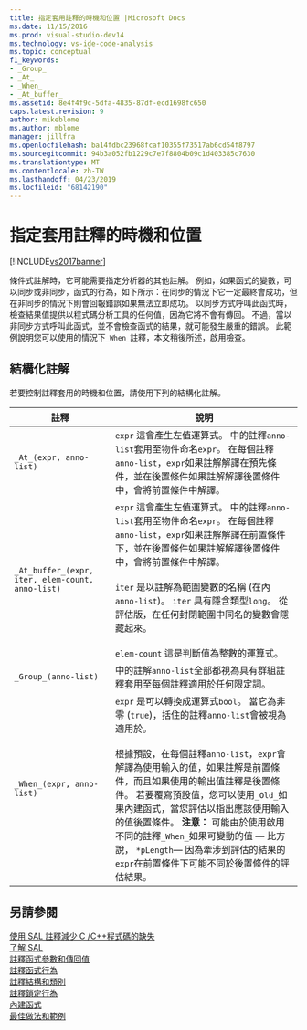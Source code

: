 ```yaml
---
title: 指定套用註釋的時機和位置 |Microsoft Docs
ms.date: 11/15/2016
ms.prod: visual-studio-dev14
ms.technology: vs-ide-code-analysis
ms.topic: conceptual
f1_keywords:
- _Group_
- _At_
- _When_
- _At_buffer_
ms.assetid: 8e4f4f9c-5dfa-4835-87df-ecd1698fc650
caps.latest.revision: 9
author: mikeblome
ms.author: mblome
manager: jillfra
ms.openlocfilehash: ba14fdbc23968fcaf10355f73517ab6cd54f8797
ms.sourcegitcommit: 94b3a052fb1229c7e7f8804b09c1d403385c7630
ms.translationtype: MT
ms.contentlocale: zh-TW
ms.lasthandoff: 04/23/2019
ms.locfileid: "68142190"
---
```

# <a name="specifying-when-and-where-an-annotation-applies"></a>指定套用註釋的時機和位置
[!INCLUDE[vs2017banner](../includes/vs2017banner.md)]

條件式註解時，它可能需要指定分析器的其他註解。  例如，如果函式的變數，可以同步或非同步，函式的行為，如下所示：在同步的情況下它一定最終會成功，但在非同步的情況下則會回報錯誤如果無法立即成功。 以同步方式呼叫此函式時，檢查結果值提供以程式碼分析工具的任何值，因為它將不會有傳回。  不過，當以非同步方式呼叫此函式，並不會檢查函式的結果，就可能發生嚴重的錯誤。 此範例說明您可以使用的情況下`_When_`註釋，本文稍後所述，啟用檢查。  
  
## <a name="structural-annotations"></a>結構化註解  
 若要控制註釋套用的時機和位置，請使用下列的結構化註解。  
  
|註釋|說明|  
|----------------|-----------------|  
|`_At_(expr, anno-list)`|`expr` 這會產生左值運算式。 中的註釋`anno-list`套用至物件命名`expr`。 在每個註釋`anno-list`，`expr`如果註解解譯在預先條件，並在後置條件如果註解解譯後置條件中，會將前置條件中解譯。|  
|`_At_buffer_(expr, iter, elem-count, anno-list)`|`expr` 這會產生左值運算式。 中的註釋`anno-list`套用至物件命名`expr`。 在每個註釋`anno-list`，`expr`如果註解解譯在前置條件下，並在後置條件如果註解解譯後置條件中，會將前置條件中解譯。<br /><br /> `iter` 是以註解為範圍變數的名稱 (在內`anno-list`)。 `iter` 具有隱含類型`long`。 從評估版，在任何封閉範圍中同名的變數會隱藏起來。<br /><br /> `elem-count` 這是判斷值為整數的運算式。|  
|`_Group_(anno-list)`|中的註解`anno-list`全部都視為具有群組註釋套用至每個註釋適用於任何限定詞。|  
|`_When_(expr, anno-list)`|`expr` 是可以轉換成運算式`bool`。 當它為非零 (`true`)，括住的註釋`anno-list`會被視為適用於。<br /><br /> 根據預設，在每個註釋`anno-list`，`expr`會解譯為使用輸入的值，如果註解是前置條件，而且如果使用的輸出值註釋是後置條件。 若要覆寫預設值，您可以使用`_Old_`如果內建函式，當您評估以指出應該使用輸入的值後置條件。 **注意：** 可能由於使用啟用不同的註釋`_When_`如果可變動的值 — 比方說， `*pLength`— 因為牽涉到評估的結果的`expr`在前置條件下可能不同於後置條件的評估結果。|  
  
## <a name="see-also"></a>另請參閱  
 [使用 SAL 註釋減少 C /C++程式碼的缺失](../code-quality/using-sal-annotations-to-reduce-c-cpp-code-defects.md)   
 [了解 SAL](../code-quality/understanding-sal.md)   
 [註釋函式參數和傳回值](../code-quality/annotating-function-parameters-and-return-values.md)   
 [註釋函式行為](../code-quality/annotating-function-behavior.md)   
 [註釋結構和類別](../code-quality/annotating-structs-and-classes.md)   
 [註釋鎖定行為](../code-quality/annotating-locking-behavior.md)   
 [內建函式](../code-quality/intrinsic-functions.md)   
 [最佳做法和範例](../code-quality/best-practices-and-examples-sal.md)
